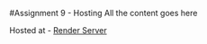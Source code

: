 #Assignment 9 - Hosting
All the content goes here <br>

Hosted at - [Render Server](https://s24wa74pamulapati.onrender.com/)
